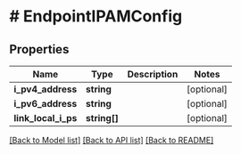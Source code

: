 # # EndpointIPAMConfig

## Properties

Name | Type | Description | Notes
------------ | ------------- | ------------- | -------------
**i_pv4_address** | **string** |  | [optional] 
**i_pv6_address** | **string** |  | [optional] 
**link_local_i_ps** | **string[]** |  | [optional] 

[[Back to Model list]](../../README.md#documentation-for-models) [[Back to API list]](../../README.md#documentation-for-api-endpoints) [[Back to README]](../../README.md)


